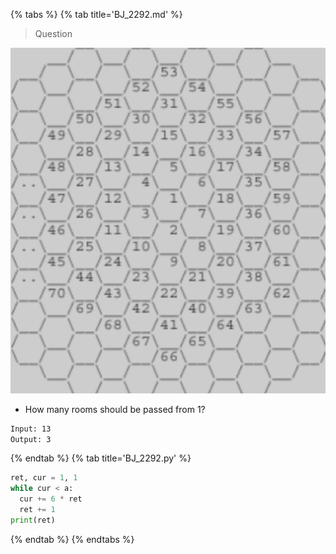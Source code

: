 {% tabs %}
{% tab title='BJ_2292.md' %}

> Question

![BJ_2292](images/20210304_192405.png)

* How many rooms should be passed from 1?

```txt
Input: 13
Output: 3
```

{% endtab %}
{% tab title='BJ_2292.py' %}

```py
ret, cur = 1, 1
while cur < a:
  cur += 6 * ret
  ret += 1
print(ret)
```

{% endtab %}
{% endtabs %}
